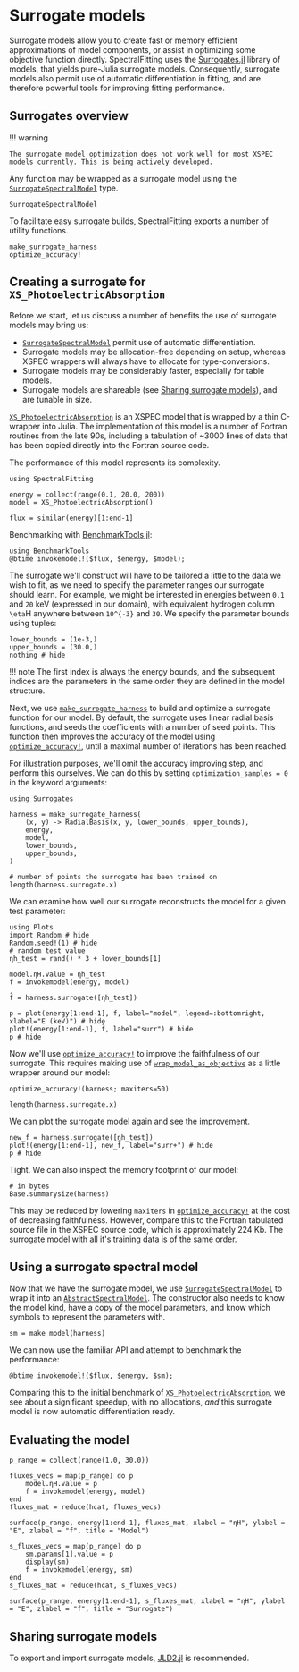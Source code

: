 # Surrogate models

Surrogate models allow you to create fast or memory efficient approximations of model components, or assist in optimizing some objective function directly. SpectralFitting uses the [Surrogates.jl](https://github.com/SciML/Surrogates.jl) library of models, that yields pure-Julia surrogate models. Consequently, surrogate models also permit use of automatic differentiation in fitting, and are therefore powerful tools for improving fitting performance.

## Surrogates overview

!!! warning

    The surrogate model optimization does not work well for most XSPEC models currently. This is being actively developed.

Any function may be wrapped as a surrogate model using the [`SurrogateSpectralModel`](@ref) type.

```@docs
SurrogateSpectralModel
```

To facilitate easy surrogate builds, SpectralFitting exports a number of utility functions.

```@docs
make_surrogate_harness
optimize_accuracy!
```

## Creating a surrogate for `XS_PhotoelectricAbsorption`

Before we start, let us discuss a number of benefits the use of surrogate models may bring us:

- [`SurrogateSpectralModel`](@ref) permit use of automatic differentiation.
- Surrogate models may be allocation-free depending on setup, whereas XSPEC wrappers will always have to allocate for type-conversions.
- Surrogate models may be considerably faster, especially for table models.
- Surrogate models are shareable (see [Sharing surrogate models](@ref)), and are tunable in size.

[`XS_PhotoelectricAbsorption`](@ref) is an XSPEC model that is wrapped by a thin C-wrapper into Julia. The implementation of this model is a number of Fortran routines from the late 90s, including a tabulation of ~3000 lines of data that has been copied directly into the Fortran source code.

The performance of this model represents its complexity.

```@example surrogate_example
using SpectralFitting 

energy = collect(range(0.1, 20.0, 200))
model = XS_PhotoelectricAbsorption()

flux = similar(energy)[1:end-1]
```

Benchmarking with [BenchmarkTools.jl](https://juliaci.github.io/BenchmarkTools.jl/stable/):

```@example surrogate_example
using BenchmarkTools
@btime invokemodel!($flux, $energy, $model);
```

The surrogate we'll construct will have to be tailored a little to the data we wish to fit, as we need to specify the parameter ranges our surrogate should learn. For example, we might be interested in energies between ``0.1`` and ``20`` keV (expressed in our domain), with equivalent hydrogen column ``\eta``H anywhere between ``10^{-3}`` and ``30``. We specify the parameter bounds using tuples:

```@example surrogate_example
lower_bounds = (1e-3,)
upper_bounds = (30.0,)
nothing # hide
```

!!! note
    The first index is always the energy bounds, and the subsequent indices are the parameters in the same order they are defined in the model structure.

Next, we use [`make_surrogate_harness`](@ref) to build and optimize a surrogate function for our model. By default, the surrogate uses linear radial basis functions, and seeds the coefficients with a number of seed points. This function then improves the accuracy of the model using [`optimize_accuracy!`](@ref), until a maximal number of iterations has been reached.

For illustration purposes, we'll omit the accuracy improving step, and perform this ourselves. We can do this by setting `optimization_samples = 0` in the keyword arguments:

```@example surrogate_example
using Surrogates

harness = make_surrogate_harness(
    (x, y) -> RadialBasis(x, y, lower_bounds, upper_bounds),
    energy,
    model,
    lower_bounds,
    upper_bounds,
)

# number of points the surrogate has been trained on
length(harness.surrogate.x)
```

We can examine how well our surrogate reconstructs the model for a given test parameter:

```@example surrogate_example
using Plots
import Random # hide
Random.seed!(1) # hide
# random test value
ηh_test = rand() * 3 + lower_bounds[1]

model.ηH.value = ηh_test
f = invokemodel(energy, model)

f̂ = harness.surrogate([ηh_test])

p = plot(energy[1:end-1], f, label="model", legend=:bottomright, xlabel="E (keV)") # hide
plot!(energy[1:end-1], f̂, label="surr") # hide
p # hide
```

Now we'll use [`optimize_accuracy!`](@ref) to improve the faithfulness of our surrogate. This requires making use of [`wrap_model_as_objective`](@ref) as a little wrapper around our model:

```@example surrogate_example
optimize_accuracy!(harness; maxiters=50)

length(harness.surrogate.x)
```

We can plot the surrogate model again and see the improvement.
```@example surrogate_example
new_f̂ = harness.surrogate([ηh_test])
plot!(energy[1:end-1], new_f̂, label="surr+") # hide
p # hide
```

Tight. We can also inspect the memory footprint of our model:

```@example surrogate_example
# in bytes
Base.summarysize(harness) 
```
This may be reduced by lowering `maxiters` in [`optimize_accuracy!`](@ref) at the cost of decreasing faithfulness. However, compare this to the Fortran tabulated source file in the XSPEC source code, which is approximately 224 Kb. The surrogate model with all it's training data is of the same order.

## Using a surrogate spectral model

Now that we have the surrogate model, we use [`SurrogateSpectralModel`](@ref) to wrap it into an [`AbstractSpectralModel`](@ref). The constructor also needs to know the model kind, have a copy of the model parameters, and know which symbols to represent the parameters with.

```@example surrogate_example
sm = make_model(harness)
```

We can now use the familiar API and attempt to benchmark the performance:

```@example surrogate_example
@btime invokemodel!($flux, $energy, $sm);
```

Comparing this to the initial benchmark of [`XS_PhotoelectricAbsorption`](@ref), we see about a significant speedup, with no allocations, _and_ this surrogate model is now automatic differentiation ready.

## Evaluating the model

```@example surrogate_example
p_range = collect(range(1.0, 30.0))

fluxes_vecs = map(p_range) do p
    model.ηH.value = p
    f = invokemodel(energy, model)
end
fluxes_mat = reduce(hcat, fluxes_vecs)

surface(p_range, energy[1:end-1], fluxes_mat, xlabel = "ηH", ylabel = "E", zlabel = "f", title = "Model")
```

```@example surrogate_example
s_fluxes_vecs = map(p_range) do p
    sm.params[1].value = p
    display(sm)
    f = invokemodel(energy, sm)
end
s_fluxes_mat = reduce(hcat, s_fluxes_vecs)

surface(p_range, energy[1:end-1], s_fluxes_mat, xlabel = "ηH", ylabel = "E", zlabel = "f", title = "Surrogate")
```

## Sharing surrogate models

To export and import surrogate models, [JLD2.jl](https://github.com/JuliaIO/JLD2.jl) is recommended.